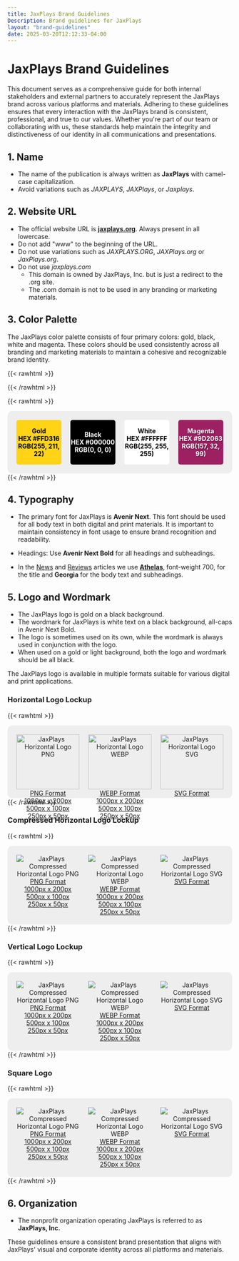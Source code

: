 ```yaml
---
title: JaxPlays Brand Guidelines
Description: Brand guidelines for JaxPlays
layout: "brand-guidelines"
date: 2025-03-20T12:12:33-04:00
---
```

# JaxPlays Brand Guidelines

This document serves as a comprehensive guide for both internal stakeholders and external partners to accurately represent the JaxPlays brand across various platforms and materials. Adhering to these guidelines ensures that every interaction with the JaxPlays brand is consistent, professional, and true to our values. Whether you're part of our team or collaborating with us, these standards help maintain the integrity and distinctiveness of our identity in all communications and presentations.

## 1. Name
- The name of the publication is always written as **JaxPlays** with camel-case capitalization.
- Avoid variations such as *JAXPLAYS*, *JAXPlays*, or *Jaxplays*.

## 2. Website URL
- The official website URL is [**jaxplays.org**](https://jaxplays.org). Always present in all lowercase. 
- Do not add "www" to the beginning of the URL.
- Do not use variations such as *JAXPLAYS.ORG*, *JAXPlays.org* or *JaxPlays.org*.
- Do not use *jaxplays.com*
  - This domain is owned by JaxPlays, Inc. but is just a redirect to the .org site.
  - The .com domain is not to be used in any branding or marketing materials.

## 3. Color Palette

The JaxPlays color palette consists of four primary colors: gold, black, white and magenta. These colors should be used consistently across all branding and marketing materials to maintain a cohesive and recognizable brand identity.

<!-- raw html -->
{{< rawhtml >}}
<style>
  /* Container Styles */
  .grid-container {
    display: grid;
    gap: 20px;
    padding: 20px;
    background: #eee;
    border-radius: 10px;
    text-align: center;
  }

  /* Grid Column Settings */
  .palette-container {
    grid-template-columns: repeat(4, 1fr);
  }

  .logo-container {
    grid-template-columns: repeat(3, 1fr);
  }

  /* Color Blocks */
  .palette-color {
    height: 100px;
    display: flex;
    flex-direction: column;
    justify-content: center;
    align-items: center;
    border-radius: 5px;
    font-weight: bold;
  }

  /* Individual Colors */
  .palette-gold { background: #ffd316; color: #000; }
  .palette-black { background: #000; color: #fff; }
  .palette-white { background: #fff; color: #000; }
  .palette-magenta { background: #9d2063; color: #fff; text-shadow: 1px 1px 2px rgba(0,0,0,0.5); }

  /* Logos */
  .logo-image {
    width: 100%;
    height: auto;
    max-width: 250px;
    margin: 0 auto;
  }

  /* Clickable Palette Text */
  .palette-text {
    cursor: pointer;
  }

  /* Responsive adjustments */
  @media (max-width: 768px) {
    .palette-container, .logo-container {
      grid-template-columns: 1fr;
    }
    .logo-image {
      max-width: 100%;
    }
  }
</style>

<script>
function copyToClipboard(value) {
  const el = document.createElement('textarea');
  el.value = value;
  document.body.appendChild(el);
  el.select();
  document.execCommand('copy');
  document.body.removeChild(el);
  alert('Copied "' + value + '" to clipboard.');
}
</script>
{{< /rawhtml >}}

<!-- raw html -->
{{< rawhtml >}}
<div class="grid-container palette-container">
  <div class="palette-color palette-gold">
    Gold <span class="palette-text" onclick="copyToClipboard('#FFD316')">HEX #FFD316</span> <span class="palette-text" onclick="copyToClipboard('RGB(255, 211, 22)')">RGB(255, 211, 22)</span>
  </div>
  <div class="palette-color palette-black">
    Black <span class="palette-text" onclick="copyToClipboard('#000000')">HEX #000000</span> <span class="palette-text" onclick="copyToClipboard('RGB(0, 0, 0)')">RGB(0, 0, 0)</span>
  </div>
  <div class="palette-color palette-white">
    White <span class="palette-text" onclick="copyToClipboard('#FFFFFF')">HEX #FFFFFF</span> <span class="palette-text" onclick="copyToClipboard('RGB(255, 255, 255)')">RGB(255, 255, 255)</span>
  </div>
  <div class="palette-color palette-magenta">
    Magenta <span class="palette-text" onclick="copyToClipboard('#9D2063')">HEX #9D2063</span> <span class="palette-text" onclick="copyToClipboard('RGB(157, 32, 99)')">RGB(157, 32, 99)</span>
  </div>
</div>
{{< /rawhtml >}}

## 4. Typography

- The primary font for JaxPlays is **Avenir Next**. This font should be used for all body text in both digital and print materials. It is important to maintain consistency in font usage to ensure brand recognition and readability.

- Headings: Use **Avenir Next Bold** for all headings and subheadings.

- In the [News](/news/) and [Reviews](/reviews/) articles we use [**Athelas**](https://fonts.adobe.com/fonts/athelas), font-weight 700, for the title and **Georgia** for the body text and subheadings.

## 5. Logo and Wordmark
- The JaxPlays logo is gold on a black background.
- The wordmark for JaxPlays is white text on a black background, all-caps in Avenir Next Bold.
- The logo is sometimes used on its own, while the wordmark is always used in conjunction with the logo.
- When used on a gold or light background, both the logo and wordmark should be all black.

The JaxPlays logo is available in multiple formats suitable for various digital and print applications. 

### Horizontal Logo Lockup

<!-- raw html -->
{{< rawhtml >}}
<div class="grid-container logo-container">
  <div>
    <img src="/brand-kit/JaxPlaysLogoLockup-Horizontal_w250px.png" alt="JaxPlays Horizontal Logo PNG" class="logo-image px250"><br/>
    <a href="/brand-kit/JaxPlaysLogoLockup-Horizontal.png" class="b" target="_blank">PNG Format</a><br/>
    <a href="/brand-kit/JaxPlaysLogoLockup-Horizontal_w1000px.png" target="_blank">1000px x 200px</a><br/>
    <a href="/brand-kit/JaxPlaysLogoLockup-Horizontal_w500px.png" target="_blank">500px x 100px</a><br/>
    <a href="/brand-kit/JaxPlaysLogoLockup-Horizontal_w250px.png" target="_blank">250px x 50px</a><br/>
  </div>
  <div>
    <img src="/brand-kit/JaxPlaysLogoLockup-Horizontal_w250px.webp" alt="JaxPlays Horizontal Logo WEBP" class="logo-image px250"><br/>
    <a href="/brand-kit/JaxPlaysLogoLockup-Horizontal.webp" class="b" target="_blank">WEBP Format</a><br/>
    <a href="/brand-kit/JaxPlaysLogoLockup-Horizontal_w1000px.webp" target="_blank">1000px x 200px</a><br/>
    <a href="/brand-kit/JaxPlaysLogoLockup-Horizontal_w500px.webp" target="_blank">500px x 100px</a><br/>
    <a href="/brand-kit/JaxPlaysLogoLockup-Horizontal_w250px.webp" target="_blank">250px x 50px</a><br/>
  </div>
  <div>
    <img src="/brand-kit/JaxPlaysLogoLockup-Horizontal.svg" alt="JaxPlays Horizontal Logo SVG" class="logo-image px250"><br/>
    <a href="/brand-kit/JaxPlaysLogoLockup-Horizontal.svg" class="b" target="_blank">SVG Format</a>
  </div>
</div>
{{< /rawhtml >}}

### Compressed Horizontal Logo Lockup

{{< rawhtml >}}
<div class="grid-container logo-container">
  <div>
    <img src="/brand-kit/JaxPlaysLogoLockup-Compressed_w250px.png" alt="JaxPlays Compressed Horizontal Logo PNG" class="compressed-logo-image"><br/>
    <a href="/brand-kit/JaxPlaysLogoLockup-Compressed.png" class="b" target="_blank">PNG Format</a><br/>
    <a href="/brand-kit/JaxPlaysLogoLockup-Compressed_w1000px.png" target="_blank">1000px x 200px</a><br/>
    <a href="/brand-kit/JaxPlaysLogoLockup-Compressed_w500px.png" target="_blank">500px x 100px</a><br/>
    <a href="/brand-kit/JaxPlaysLogoLockup-Compressed_w250px.png" target="_blank">250px x 50px</a><br/>
  </div>
  <div>
    <img src="/brand-kit/JaxPlaysLogoLockup-Compressed_w250px.webp"alt="JaxPlays Compressed Horizontal Logo WEBP" class="compressed-logo-image"><br/>
    <a href="/brand-kit/JaxPlaysLogoLockup-Compressed.webp" class="b" target="_blank">WEBP Format</a><br/>
    <a href="/brand-kit/JaxPlaysLogoLockup-Compressed_w1000px.webp" target="_blank">1000px x 200px</a><br/>
    <a href="/brand-kit/JaxPlaysLogoLockup-Compressed_w500px.webp" target="_blank">500px x 100px</a><br/>
    <a href="/brand-kit/JaxPlaysLogoLockup-Compressed_w250px.webp" target="_blank">250px x 50px</a><br/>
  </div>
  <div>
    <img src="/brand-kit/JaxPlaysLogoLockup-Compressed.svg" alt="JaxPlays Compressed Horizontal Logo SVG" class="compressed-logo-image px250"><br/>
    <a href="/brand-kit/JaxPlaysLogoLockup-Compressed.svg" class="b" target="_blank">SVG Format</a>
  </div>
</div>
{{< /rawhtml >}}

### Vertical Logo Lockup

{{< rawhtml >}}
<div class="grid-container logo-container">
  <div>
    <img src="/brand-kit/JaxPlaysLogoLockup-Vertical_w250px.png" alt="JaxPlays Compressed Horizontal Logo PNG" class="compressed-logo-image"><br/>
    <a href="/brand-kit/JaxPlaysLogoLockup-Vertical.png" class="b" target="_blank">PNG Format</a><br/>
    <a href="/brand-kit/JaxPlaysLogoLockup-Vertical_w1000px.png" target="_blank">1000px x 200px</a><br/>
    <a href="/brand-kit/JaxPlaysLogoLockup-Vertical_w500px.png" target="_blank">500px x 100px</a><br/>
    <a href="/brand-kit/JaxPlaysLogoLockup-Vertical_w250px.png" target="_blank">250px x 50px</a><br/>
  </div>
  <div>
    <img src="/brand-kit/JaxPlaysLogoLockup-Vertical_w250px.webp" alt="JaxPlays Compressed Horizontal Logo WEBP" class="compressed-logo-image"><br/>
    <a href="/brand-kit/JaxPlaysLogoLockup-Vertical.webp" class="b" target="_blank">WEBP Format</a><br/>
    <a href="/brand-kit/JaxPlaysLogoLockup-Vertical_w1000px.webp" target="_blank">1000px x 200px</a><br/>
    <a href="/brand-kit/JaxPlaysLogoLockup-Vertical_w500px.webp" target="_blank">500px x 100px</a><br/>
    <a href="/brand-kit/JaxPlaysLogoLockup-Vertical_w250px.webp" target="_blank">250px x 50px</a><br/>
  </div>
  <div>
    <img src="/brand-kit/JaxPlaysLogoLockup-Vertical.svg" alt="JaxPlays Compressed Horizontal Logo SVG" class="compressed-logo-image px250"><br/>
    <a href="/brand-kit/JaxPlaysLogoLockup-Vertical.svg" class="b" target="_blank">SVG Format</a>
  </div>
</div>
{{< /rawhtml >}}

### Square Logo

{{< rawhtml >}}
<div class="grid-container logo-container">
  <div>
    <img src="/brand-kit/JaxPlaysLogo-Square_w250px.png" alt="JaxPlays Compressed Horizontal Logo PNG" class="compressed-logo-image"><br/>
    <a href="/brand-kit/JaxPlaysLogo-Square.png" class="b" target="_blank">PNG Format</a><br/>
    <a href="/brand-kit/JaxPlaysLogo-Square_w1000px.png" target="_blank">1000px x 200px</a><br/>
    <a href="/brand-kit/JaxPlaysLogo-Square_w500px.png" target="_blank">500px x 100px</a><br/>
    <a href="/brand-kit/JaxPlaysLogo-Square_w250px.png" target="_blank">250px x 50px</a><br/>
  </div>
  <div>
    <img src="/brand-kit/JaxPlaysLogo-Square_w250px.webp" alt="JaxPlays Compressed Horizontal Logo WEBP" class="compressed-logo-image"><br/>
    <a href="/brand-kit/JaxPlaysLogo-Square.webp" class="b" target="_blank">WEBP Format</a><br/>
    <a href="/brand-kit/JaxPlaysLogo-Square_w1000px.webp" target="_blank">1000px x 200px</a><br/>
    <a href="/brand-kit/JaxPlaysLogo-Square_w500px.webp" target="_blank">500px x 100px</a><br/>
    <a href="/brand-kit/JaxPlaysLogo-Square_w250px.webp" target="_blank">250px x 50px</a><br/>
  </div>
  <div>
    <img src="/brand-kit/JaxPlaysLogo-Square.svg" alt="JaxPlays Compressed Horizontal Logo SVG" class="compressed-logo-image px250"><br/>
    <a href="/brand-kit/JaxPlaysLogo-Square.svg" class="b" target="_blank">SVG Format</a>
  </div>
</div>
{{< /rawhtml >}}


## 6. Organization
- The nonprofit organization operating JaxPlays is referred to as **JaxPlays, Inc.**

These guidelines ensure a consistent brand presentation that aligns with JaxPlays' visual and corporate identity across all platforms and materials.
